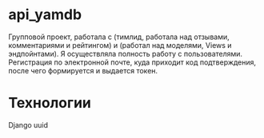 # api_yamdb
Групповой проект, работала с (тимлид, работала над отзывами, комментариями и рейтингом) и (работал над моделями, Views и эндпойнтами). Я осуществляла полность работу с пользователями. Регистрация по электронной почте, куда приходит код подтверждения, после чего формируется и выдается токен. 

# Технологии
Django
uuid